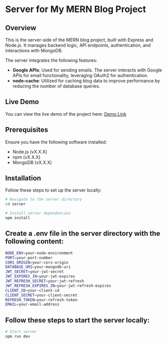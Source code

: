 # Server for My MERN Blog Project

## Overview

This is the server-side of the MERN blog project, built with Express and Node.js. It manages backend logic, API endpoints, authentication, and interactions with MongoDB.

The server integrates the following features:

- **Google APIs**: Used for sending emails. The server interacts with Google APIs for email functionality, leveraging OAuth2 for authentication.
- **node-cache**: Utilized for caching blog data to improve performance by reducing the number of database queries.

## Live Demo

You can view the live demo of the project here: [Demo Link](https://raviranjan-mern-blog-server.vercel.app)

## Prerequisites

Ensure you have the following software installed:

- Node.js (vX.X.X)
- npm (vX.X.X)
- MongoDB (vX.X.X)

## Installation

Follow these steps to set up the server locally:

```bash
# Navigate to the server directory
cd server

# Install server dependencies
npm install
```

## Create a .env file in the server directory with the following content:

```bash
NODE_ENV=your-node-environment
PORT=your-port-number
CORS_ORIGIN=your-cors-origin
DATABASE_URI=your-mongodb-uri
JWT_SECRET=your-jwt-secret
JWT_EXPIRES_IN=your-jwt-expires
JWT_REFRESH_SECRET=your-jwt-refresh
JWT_REFRESH_EXPIRES_IN=your-jwt-refresh-expires
CLIENT_ID=your-client-id
CLIENT_SECRET=your-client-secret
REFRESH_TOKEN=your-refresh-token
EMAIL=your-email-address
```

## Follow these steps to start the server locally:

```bash
# Start server
npm run dev
```
